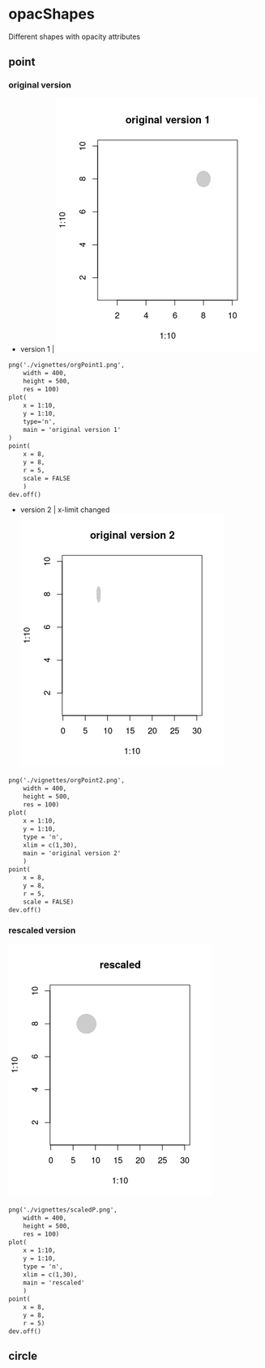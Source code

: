 # opacShapes
Different shapes with opacity attributes
## point
### original version
- version 1 | 
![png](./orgPoint1.png)
```{r}
png('./vignettes/orgPoint1.png',
    width = 400,
    height = 500,
    res = 100)
plot(
    x = 1:10,
    y = 1:10,
    type='n',
    main = 'original version 1'
)
point(
    x = 8,
    y = 8,
    r = 5,
    scale = FALSE
    )
dev.off()

```
- version 2 | x-limit changed
![png](./orgPoint2.png)
```{r}
png('./vignettes/orgPoint2.png',
    width = 400,
    height = 500,
    res = 100)
plot(
    x = 1:10,
    y = 1:10,
    type = 'n',
    xlim = c(1,30),
    main = 'original version 2'
    )
point(
    x = 8,
    y = 8,
    r = 5,
    scale = FALSE)
dev.off()

```


### rescaled version
![png](./scaledP.png)

```{r}
png('./vignettes/scaledP.png',
    width = 400,
    height = 500,
    res = 100)
plot(
    x = 1:10,
    y = 1:10,
    type = 'n',
    xlim = c(1,30),
    main = 'rescaled'
    )
point(
    x = 8,
    y = 8,
    r = 5)
dev.off()

```

## circle

